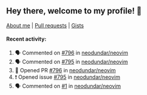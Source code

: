 ## Hey there, welcome to my profile! 👋

[About me](https://seandewar.github.io/)
 | [Pull requests](https://github.com/search?p=1&q=author%3Aseandewar+is%3Apr)
 | [Gists](https://gist.github.com/seandewar)

#### Recent activity:

<!--START_SECTION:activity-->
1. 🗣 Commented on [#796](https://github.com/neodundar/neovim/issues/796) in [neodundar/neovim](https://github.com/neodundar/neovim)
2. 🗣 Commented on [#795](https://github.com/neodundar/neovim/issues/795) in [neodundar/neovim](https://github.com/neodundar/neovim)
3. 💪 Opened PR [#796](https://github.com/neodundar/neovim/pull/796) in [neodundar/neovim](https://github.com/neodundar/neovim)
4. ❗️ Opened issue [#795](https://github.com/neodundar/neovim/issues/795) in [neodundar/neovim](https://github.com/neodundar/neovim)
5. 🗣 Commented on [#1](https://github.com/neodundar/neovim/issues/1) in [neodundar/neovim](https://github.com/neodundar/neovim)
<!--END_SECTION:activity-->
